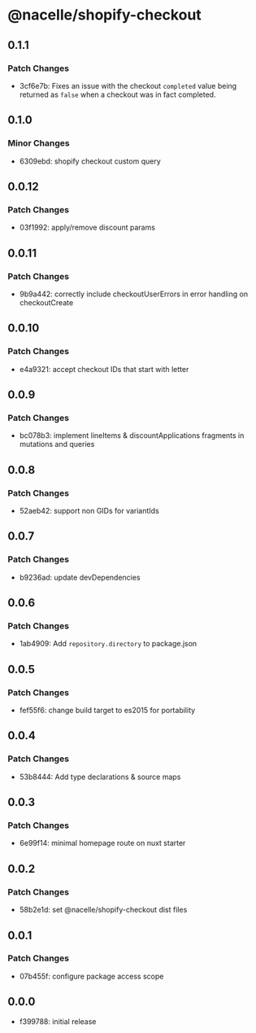 # @nacelle/shopify-checkout

## 0.1.1

### Patch Changes

- 3cf6e7b: Fixes an issue with the checkout `completed` value being returned as `false` when a checkout was in fact completed.

## 0.1.0

### Minor Changes

- 6309ebd: shopify checkout custom query

## 0.0.12

### Patch Changes

- 03f1992: apply/remove discount params

## 0.0.11

### Patch Changes

- 9b9a442: correctly include checkoutUserErrors in error handling on checkoutCreate

## 0.0.10

### Patch Changes

- e4a9321: accept checkout IDs that start with letter

## 0.0.9

### Patch Changes

- bc078b3: implement lineItems & discountApplications fragments in mutations and queries

## 0.0.8

### Patch Changes

- 52aeb42: support non GIDs for variantIds

## 0.0.7

### Patch Changes

- b9236ad: update devDependencies

## 0.0.6

### Patch Changes

- 1ab4909: Add `repository.directory` to package.json

## 0.0.5

### Patch Changes

- fef55f6: change build target to es2015 for portability

## 0.0.4

### Patch Changes

- 53b8444: Add type declarations & source maps

## 0.0.3

### Patch Changes

- 6e99f14: minimal homepage route on nuxt starter

## 0.0.2

### Patch Changes

- 58b2e1d: set @nacelle/shopify-checkout dist files

## 0.0.1

### Patch Changes

- 07b455f: configure package access scope

## 0.0.0

- f399788: initial release
